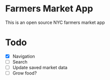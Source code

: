 # Farmers Market App

This is an open source NYC farmers market app

# Todo

 - [x] Navigation
 - [ ] Search
 - [ ] Update saved market data
 - [ ] Grow food?